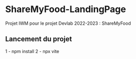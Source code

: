 # ShareMyFood-LandingPage

Projet IWM pour le projet Devlab 2022-2023 : ShareMyFood

## Lancement du projet

1 - npm install
2 - npx vite
